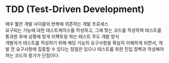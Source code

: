 # TDD (Test-Driven Development)
매우 짧은 개발 사이클의 반복에 의존하는 개발 프로세스<br>
요구되는 기능에 대한 테스트케이스를 작성하고, 그에 맞는 코드를 작성하여 테스트를 통과한 후에 상황에 맞게 리팩토링 하는 테스트 주도 개발 방식<br>
개발자가 테스트를 작성하기 위해 해당 기능의 요구사항을 확실히 이해하게 되면서, 개발 전 요구사항에 집중할 수 있다는 장점은 있으나 테스트를 위한 진입 장벽과 작성해야 하는 코드의 증가가 단점이다.<br>
